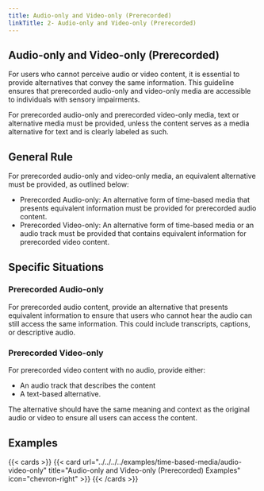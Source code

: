 ```yaml
---
title: Audio-only and Video-only (Prerecorded)
linkTitle: 2- Audio-only and Video-only (Prerecorded)
---
```


## Audio-only and Video-only (Prerecorded)

For users who cannot perceive audio or video content, it is essential to provide alternatives that convey the same information. This guideline ensures that prerecorded audio-only and video-only media are accessible to individuals with sensory impairments.

For prerecorded audio-only and prerecorded video-only media, text or alternative media must be provided, unless the content serves as a media alternative for text and is clearly labeled as such.

## General Rule

For prerecorded audio-only and video-only media, an equivalent alternative must be provided, as outlined below:

- Prerecorded Audio-only: An alternative form of time-based media that presents equivalent information must be provided for prerecorded audio content.
- Prerecorded Video-only: An alternative form of time-based media or an audio track must be provided that contains equivalent information for prerecorded video content.

## Specific Situations

### Prerecorded Audio-only
For prerecorded audio content, provide an alternative that presents equivalent information to ensure that users who cannot hear the audio can still access the same information. This could include transcripts, captions, or descriptive audio.

### Prerecorded Video-only
For prerecorded video content with no audio, provide either:

- An audio track that describes the content
- A text-based alternative.

The alternative should have the same meaning and context as the original audio or video to ensure all users can access the content.

## Examples
{{< cards >}}
  {{< card url="../../../../examples/time-based-media/audio-video-only" title="Audio-only and Video-only (Prerecorded) Examples" icon="chevron-right" >}}
{{< /cards >}}

